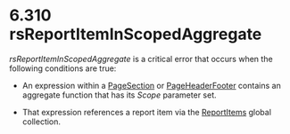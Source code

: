 <html dir="LTR" xmlns:mshelp="http://msdn.microsoft.com/mshelp" xmlns:ddue="http://ddue.schemas.microsoft.com/authoring/2003/5" xmlns:xlink="http://www.w3.org/1999/xlink" xmlns:tool="http://www.microsoft.com/tooltip">
    <head>
        <meta http-equiv="Content-Type" content="text/html; CHARSET=utf-8"></meta>
        <meta name="save" content="history"></meta>
        <title>6.310 rsReportItemInScopedAggregate</title>
        <xml>
            <mshelp:toctitle title="6.310 rsReportItemInScopedAggregate"></mshelp:toctitle>
            <mshelp:rltitle title="[MS-RDL]: rsReportItemInScopedAggregate"></mshelp:rltitle>
            <mshelp:keyword index="A" term="b019ece6-c48d-4ba3-a0e4-97a53feb2818"></mshelp:keyword>
            <mshelp:attr name="DCSext.ContentType" value="open specification"></mshelp:attr>
            <mshelp:attr name="AssetID" value="b019ece6-c48d-4ba3-a0e4-97a53feb2818"></mshelp:attr>
            <mshelp:attr name="TopicType" value="kbRef"></mshelp:attr>
            <mshelp:attr name="DCSext.Title" value="[MS-RDL]: rsReportItemInScopedAggregate" />
        </xml>
    </head>
    <body>
        <div id="header">
            <h1 class="heading">6.310 rsReportItemInScopedAggregate</h1>
        </div>
        <div id="mainSection">
            <div id="mainBody">
                <div id="allHistory" class="saveHistory"></div>
                <div id="sectionSection0" class="section" name="collapseableSection">
                    

<p><i>rsReportItemInScopedAggregate</i> is a critical error
that occurs when the following conditions are true: </p>

<ul><li><p><span><span> 
</span></span>An expression within a <a href="afff0921-7d95-4216-8f28-635c67d539d8.html">PageSection</a> or <a href="ddc35223-1cb6-4136-823b-e72a3d12e1f9.html">PageHeaderFooter</a> contains
an aggregate function that has its <i>Scope</i> parameter set. </p>

</li><li><p><span><span> 
</span></span>That expression references a report item via the <a href="8c87f4fe-4eeb-4cb8-90e2-308c266dfe0f.html">ReportItems</a> global
collection.</p>

</li></ul>
                </div>
            </div>
        </div>
    </body>
</html>
